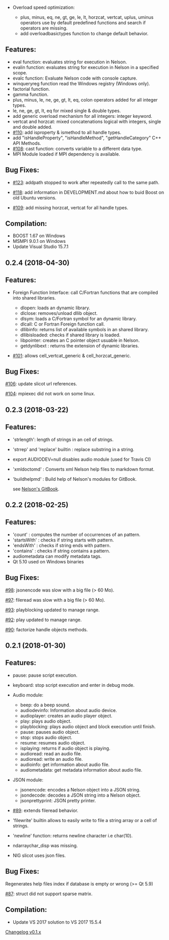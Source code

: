   * Overload speed optimization:

    - plus, minus, eq, ne, gt, ge, le, lt, horzcat, vertcat, uplus, uminus operators
    use by default predefined functions and search if operators are missing.
    - add overloadbasictypes function to change default behavior.


Features:
---------

  * eval function: evaluates string for execution in Nelson.
  * evalin function: evaluates string for execution in Nelson in a specified scope.
  * evalc function: Evaluate Nelson code with console capture.
  * winqueryreg function read the Windows registry (Windows only).
  * factorial function.
  * gamma function.
  * plus, minus, le, ne, ge, gt, lt, eq, colon operators added for all integer types.
  * le, ne, ge, gt, lt, eq for mixed single & double types.
  * add generic overload mechanism for all integers: integer keyword.
  * vertcat and horzcat: mixed concatenations logical with integers, single and double added.
  * [#110](http://github.com/Nelson-numerical-software/nelson/issues/110): add isproperty & ismethod to all handle types.
  * add "isHandleProperty", "isHandleMethod", "getHandleCategory" C++ API Methods.
  * [#108](http://github.com/Nelson-numerical-software/nelson/issues/108): cast function: converts variable to a different data type.
  * MPI Module loaded if MPI dependency is available.

Bug Fixes:
---------

  * [#123](http://github.com/Nelson-numerical-software/nelson/issues/123): addpath stopped to work after repeatedly call to the same path.

  * [#118](http://github.com/Nelson-numerical-software/nelson/issues/118): add information in  DEVELOPMENT.md about how to buid Boost on old Ubuntu versions.

  * [#109](http://github.com/Nelson-numerical-software/nelson/issues/109): add missing horzcat, vertcat for all handle types.



Compilation:
---------

  * BOOST 1.67 on Windows
  * MSMPI 9.0.1 on Windows
  * Update Visual Studio 15.7.1
   

## 0.2.4 (2018-04-30)


Features:
---------

  * Foreign Function Interface: call C/Fortran functions that are compiled into shared libraries.
    - dlopen: loads an dynamic library. 
    - dlclose: removes/unload dllib object. 
    - dlsym: loads a C/Fortran symbol for an dynamic library.
    - dlcall: C or Fortran Foreign function call. 
    - dllibinfo: returns list of available symbols in an shared library. 
    - dllibisloaded: checks if shared library is loaded.
    - libpointer: creates an C pointer object usuable in Nelson. 
    - getdynlibext : returns the extension of dynamic libraries.


  * [#101](http://github.com/Nelson-numerical-software/nelson/issues/101): allows cell\_vertcat\_generic & cell\_horzcat\_generic.

Bug Fixes:
---------

  [#106](http://github.com/Nelson-numerical-software/nelson/issues/106): update slicot url references.

  [#104](http://github.com/Nelson-numerical-software/nelson/issues/104): mpiexec did not work on some linux.


## 0.2.3 (2018-03-22)


Features:
---------

* 'strlength': length of strings in an cell of strings.
* 'strrep' and 'replace' builtin : replace substring in a string.
* export AUDIODEV=null disables audio module (used for Travis CI)
* 'xmldoctomd' : Converts xml Nelson help files to markdown format.
* 'buildhelpmd' : Build help of Nelson's modules for GitBook.

   see [Nelson's GitBook](https://nelson-numerical-software.gitbooks.io/nelson/content/en/).


## 0.2.2 (2018-02-25)


Features:
---------

  * 'count' : computes the number of occurrences of an pattern.
  * 'startsWith' : checks if string starts with pattern.
  * 'endsWith' : checks if string ends with pattern.
  * 'contains' : checks if string contains a pattern.
  * audiometadata can modify metadata tags.
  * Qt 5.10 used on Windows binaries

Bug Fixes:
---------

  [#98](http://github.com/Nelson-numerical-software/nelson/issues/98): jsonencode was slow with a big file (> 60 Mo).

  [#97](http://github.com/Nelson-numerical-software/nelson/issues/97): fileread was slow with a big file (> 60 Mo).

  [#93](http://github.com/Nelson-numerical-software/nelson/issues/93): playblocking updated to manage range.

  [#92](http://github.com/Nelson-numerical-software/nelson/issues/92): play updated to manage range.

  [#90](http://github.com/Nelson-numerical-software/nelson/issues/90): factorize handle objects methods.


## 0.2.1 (2018-01-30)


Features:
---------

  * pause: pause script execution.
  * keyboard: stop script execution and enter in debug mode.

  * Audio module:
    * beep: do a beep sound.
    * audiodevinfo: Information about audio device.
    * audioplayer: creates an audio player object.
    * play: plays audio object.
    * playblocking: plays audio object and block execution until finish.
    * pause: pauses audio object.
    * stop: stops audio object.
    * resume: resumes audio object.
    * isplaying: returns if audio object is playing.
    * audioread: read an audio file.
    * audioread: write an audio file.
    * audioinfo: get information about audio file.
    * audiometadata: get metadata information about audio file.

  * JSON module: 
    * jsonencode: encodes a Nelson object into a JSON string.
    * jsondecode: decodes a JSON string into a Nelson object.
    * jsonprettyprint: JSON pretty printer.

  * [#89](http://github.com/Nelson-numerical-software/nelson/issues/89): extends fileread behavior.
  
  * 'filewrite' builtin allows to easily write to file a string array or a cell of strings.
  
  * 'newline' function: returns newline character i.e char(10). 
  
  * ndarraychar_disp was missing.

  * NIG slicot uses json files.

Bug Fixes:
---------

  Regenerates help files index if database is empty or wrong (>= Qt 5.9)

  [#87](http://github.com/Nelson-numerical-software/nelson/issues/87): struct did not support sparse matrix.

Compilation:
---------

* Update VS 2017 solution to VS 2017 15.5.4


[Changelog v0.1.x](https://github.com/Nelson-numerical-software/nelson/blob/master/CHANGELOG-0.1.x.md)
